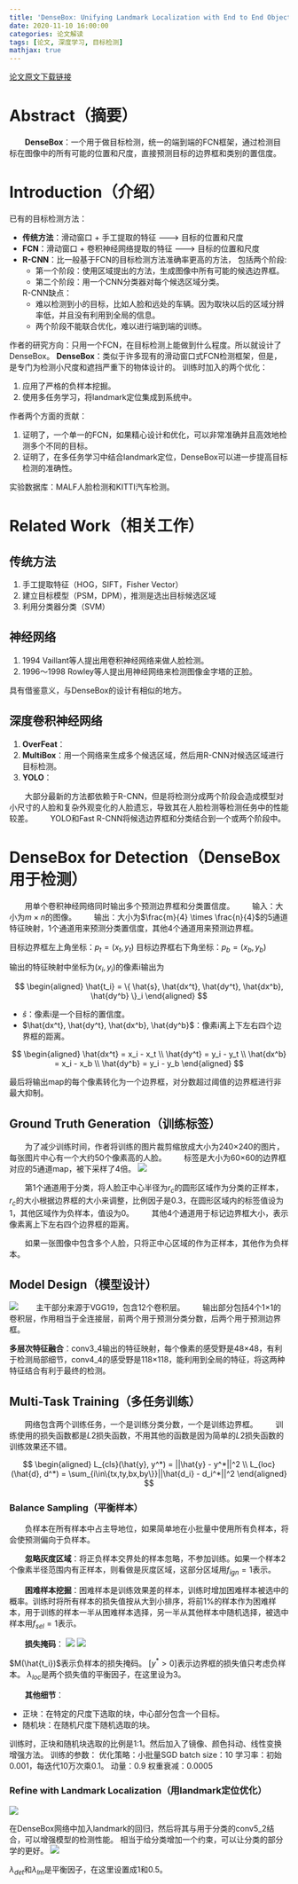 ```yaml
---
title: 'DenseBox: Unifying Landmark Localization with End to End Object Detection'
date: 2020-11-10 16:00:00
categories: 论文解读
tags: [论文, 深度学习, 目标检测]
mathjax: true
---
```


[论文原文下载链接](/documnets/papers/densebox.pdf)

# Abstract（摘要）
&emsp;&emsp;**DenseBox**：一个用于做目标检测，统一的端到端的FCN框架，通过检测目标在图像中的所有可能的位置和尺度，直接预测目标的边界框和类别的置信度。

# Introduction（介绍）
已有的目标检测方法：
* **传统方法**：滑动窗口 + 手工提取的特征  --->  目标的位置和尺度
* **FCN**：滑动窗口 + 卷积神经网络提取的特征  --->  目标的位置和尺度
* **R-CNN**：比一般基于FCN的目标检测方法准确率更高的方法，
	包括两个阶段:
	- 第一个阶段：使用区域提出的方法，生成图像中所有可能的候选边界框。
	- 第二个阶段：用一个CNN分类器对每个候选区域分类。</ul>R-CNN缺点：<ul>
	- 难以检测到小的目标，比如人脸和远处的车辆。因为取块以后的区域分辨率低，并且没有利用到全局的信息。
	- 两个阶段不能联合优化，难以进行端到端的训练。

作者的研究方向：只用一个FCN，在目标检测上能做到什么程度。所以就设计了DenseBox。
**DenseBox**：类似于许多现有的滑动窗口式FCN检测框架，但是，是专门为检测小尺度和遮挡严重下的物体设计的。
训练时加入的两个优化：
1. 应用了严格的负样本挖掘。
2. 使用多任务学习，将landmark定位集成到系统中。

作者两个方面的贡献：
1. 证明了，一个单一的FCN，如果精心设计和优化，可以非常准确并且高效地检测多个不同的目标。
2. 证明了，在多任务学习中结合landmark定位，DenseBox可以进一步提高目标检测的准确性。

实验数据库：MALF人脸检测和KITTI汽车检测。

# Related Work（相关工作）
## 传统方法
1. 手工提取特征（HOG，SIFT，Fisher Vector）
2. 建立目标模型（PSM，DPM），推测是选出目标候选区域
3. 利用分类器分类（SVM）

## 神经网络
1. 1994 Vaillant等人提出用卷积神经网络来做人脸检测。
2. 1996～1998 Rowley等人提出用神经网络来检测图像金字塔的正脸。

具有借鉴意义，与DenseBox的设计有相似的地方。

## 深度卷积神经网络
1. **OverFeat**：
2. **MultiBox**：用一个网络来生成多个候选区域，然后用R-CNN对候选区域进行目标检测。
3. **YOLO**：

&emsp;&emsp;大部分最新的方法都依赖于R-CNN，但是将检测分成两个阶段会造成模型对小尺寸的人脸和复杂外观变化的人脸遗忘，导致其在人脸检测等检测任务中的性能较差。
&emsp;&emsp;YOLO和Fast R-CNN将候选边界框和分类结合到一个或两个阶段中。

# DenseBox for Detection（DenseBox用于检测）
&emsp;&emsp;用单个卷积神经网络同时输出多个预测边界框和分类置信度。
&emsp;&emsp;输入：大小为$m \times n$的图像。
&emsp;&emsp;输出：大小为$\frac{m}{4} \times \frac{n}{4}$的5通道特征映射，1个通道用来预测分类置信度，其他4个通道用来预测边界框。

目标边界框左上角坐标：$p_t = (x_t, y_t)$
目标边界框右下角坐标：$p_b = (x_b, y_b)$

输出的特征映射中坐标为$(x_i, y_i)$的像素i输出为

$$
\begin{aligned}
	\hat{t_i} = \{ \hat{s}, \hat{dx^t}, \hat{dy^t}, \hat{dx^b}, \hat{dy^b} \}_i
\end{aligned}
$$

* $\hat{s}$：像素i是一个目标的置信度。
* $\hat{dx^t}, \hat{dy^t}, \hat{dx^b}, \hat{dy^b}$：像素i离上下左右四个边界框的距离。

$$
\begin{aligned}
	\hat{dx^t} = x_i - x_t \\
	\hat{dy^t} = y_i - y_t \\
	\hat{dx^b} = x_i - x_b \\
	\hat{dy^b} = y_i - y_b
\end{aligned}
$$

最后将输出map的每个像素转化为一个边界框，对分数超过阈值的边界框进行非最大抑制。

## Ground Truth Generation（训练标签）
&emsp;&emsp;为了减少训练时间，作者将训练的图片裁剪缩放成大小为240×240的图片，每张图片中心有一个大约50个像素高的人脸。
&emsp;&emsp;标签是大小为60×60的边界框对应的5通道map，被下采样了4倍。
![](/images/paper/dense_box/fig_2.png)

&emsp;&emsp;第1个通道用于分类，将人脸正中心半径为$r_c$的圆形区域作为分类的正样本，$r_c$的大小根据边界框的大小来调整，比例因子是0.3，在圆形区域内的标签值设为1，其他区域作为负样本，值设为0。
&emsp;&emsp;其他4个通道用于标记边界框大小，表示像素离上下左右四个边界框的距离。

&emsp;&emsp;如果一张图像中包含多个人脸，只将正中心区域的作为正样本，其他作为负样本。

## Model Design（模型设计）
![](/images/paper/dense_box/fig_3.png)
&emsp;&emsp;主干部分来源于VGG19，包含12个卷积层。
&emsp;&emsp;输出部分包括4个1×1的卷积层，作用相当于全连接层，前两个用于预测分类分数，后两个用于预测边界框。

**多层次特征融合**：conv3_4输出的特征映射，每个像素的感受野是48×48，有利于检测局部细节，conv4_4的感受野是118×118，能利用到全局的特征，将这两种特征结合有利于最终的检测。

## Multi-Task Training（多任务训练）
&emsp;&emsp;网络包含两个训练任务，一个是训练分类分数，一个是训练边界框。
&emsp;&emsp;训练使用的损失函数都是$L2$损失函数，不用其他的函数是因为简单的$L2$损失函数的训练效果还不错。

$$
\begin{aligned}
	L_{cls}(\hat{y}, y^*) = ||\hat{y} - y^*||^2 \\
	L_{loc}(\hat{d}, d^*) = \sum_{i\in\{tx,ty,bx,by\}}||\hat{d_i} - d_i^*||^2
\end{aligned}
$$

### Balance Sampling（平衡样本）
&emsp;&emsp;负样本在所有样本中占主导地位，如果简单地在小批量中使用所有负样本，将会使预测偏向于负样本。

&emsp;&emsp;**忽略灰度区域**：将正负样本交界处的样本忽略，不参加训练。如果一个样本2个像素半径范围内有正样本，则看做是灰度区域，这部分区域用$f_{ign} = 1$表示。

&emsp;&emsp;**困难样本挖掘**：困难样本是训练效果差的样本，训练时增加困难样本被选中的概率。训练时将所有样本的损失值按从大到小排序，将前1%的样本作为困难样本，用于训练的样本一半从困难样本选择，另一半从其他样本中随机选择，被选中样本用$f_{sel} = 1$表示。

&emsp;&emsp;**损失掩码**：
![](/images/paper/dense_box/eq_3.png)
![](/images/paper/dense_box/eq_4.png)

$M(\hat{t_i})$表示负样本的损失掩码。
$[y^*>0]$表示边界框的损失值只考虑负样本。
$\lambda_{loc}$是两个损失值的平衡因子，在这里设为3。

&emsp;&emsp;**其他细节**：
* 正块：在特定的尺度下选取的块，中心部分包含一个目标。
* 随机块：在随机尺度下随机选取的块。

训练时，正块和随机块选取的比例是1:1。然后加入了镜像、颜色抖动、线性变换增强方法。
训练的参数：
优化策略：小批量SGD
batch size：10
学习率：初始0.001，每迭代10万次乘0.1。
动量：0.9
权重衰减：0.0005

###  Refine with Landmark Localization（用landmark定位优化）
![](/images/paper/dense_box/fig_4.png)

在DenseBox网络中加入landmark的回归，然后将其与用于分类的conv5_2结合，可以增强模型的检测性能。
相当于给分类增加一个约束，可以让分类的部分学的更好。
![](/images/paper/dense_box/eq_5.png)

$\lambda_{det}$和$\lambda_{lm}$是平衡因子，在这里设置成1和0.5。

